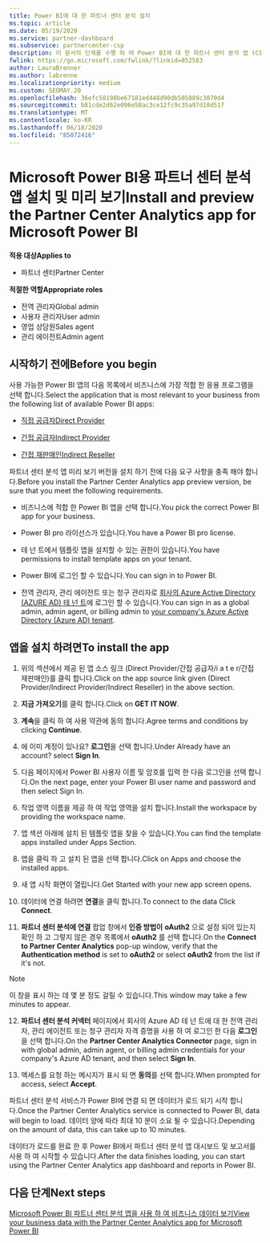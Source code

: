 ```yaml
---
title: Power BI에 대 한 파트너 센터 분석 설치
ms.topic: article
ms.date: 05/19/2020
ms.service: partner-dashboard
ms.subservice: partnercenter-csp
description: 이 문서의 단계를 수행 하 여 Power BI에 대 한 파트너 센터 분석 앱 (CSP의 직접 파트너)을 설치 하 고 미리 봅니다.
fwlink: https://go.microsoft.com/fwlink/?linkid=852583
author: LauraBrenner
ms.author: labrenne
ms.localizationpriority: medium
ms.custom: SEOMAY.20
ms.openlocfilehash: 36efc58198be67181ed448d90db505889c3070d4
ms.sourcegitcommit: b81cde2d62e096e58ac3ce12fc9c35a97d10d51f
ms.translationtype: MT
ms.contentlocale: ko-KR
ms.lasthandoff: 06/18/2020
ms.locfileid: "85072416"
---
```

# <a name="install-and-preview-the-partner-center-analytics-app-for-microsoft-power-bi"></a><span data-ttu-id="69c0f-103">Microsoft Power BI용 파트너 센터 분석 앱 설치 및 미리 보기</span><span class="sxs-lookup"><span data-stu-id="69c0f-103">Install and preview the Partner Center Analytics app for Microsoft Power BI</span></span>

<span data-ttu-id="69c0f-104">**적용 대상**</span><span class="sxs-lookup"><span data-stu-id="69c0f-104">**Applies to**</span></span>

- <span data-ttu-id="69c0f-105">파트너 센터</span><span class="sxs-lookup"><span data-stu-id="69c0f-105">Partner Center</span></span>

<span data-ttu-id="69c0f-106">**적절한 역할**</span><span class="sxs-lookup"><span data-stu-id="69c0f-106">**Appropriate roles**</span></span>
-   <span data-ttu-id="69c0f-107">전역 관리자</span><span class="sxs-lookup"><span data-stu-id="69c0f-107">Global admin</span></span>
-   <span data-ttu-id="69c0f-108">사용자 관리자</span><span class="sxs-lookup"><span data-stu-id="69c0f-108">User admin</span></span>
-   <span data-ttu-id="69c0f-109">영업 상담원</span><span class="sxs-lookup"><span data-stu-id="69c0f-109">Sales agent</span></span>
-   <span data-ttu-id="69c0f-110">관리 에이전트</span><span class="sxs-lookup"><span data-stu-id="69c0f-110">Admin agent</span></span>

## <a name="before-you-begin"></a><span data-ttu-id="69c0f-111">시작하기 전에</span><span class="sxs-lookup"><span data-stu-id="69c0f-111">Before you begin</span></span>

<span data-ttu-id="69c0f-112">사용 가능한 Power BI 앱의 다음 목록에서 비즈니스에 가장 적합 한 응용 프로그램을 선택 합니다.</span><span class="sxs-lookup"><span data-stu-id="69c0f-112">Select the application that is most relevant to your business from the following list of available Power BI apps:</span></span>
- [<span data-ttu-id="69c0f-113">직접 공급자</span><span class="sxs-lookup"><span data-stu-id="69c0f-113">Direct Provider</span></span>](https://appsource.microsoft.com/en-us/product/power-bi/partnercenteranalytics.direct_provider_partner_analytics)

- [<span data-ttu-id="69c0f-114">간접 공급자</span><span class="sxs-lookup"><span data-stu-id="69c0f-114">Indirect Provider</span></span>](https://appsource.microsoft.com/en-us/product/power-bi/partnercenteranalytics.indirect_provider_partner_analytics)

- [<span data-ttu-id="69c0f-115">간접 재판매인</span><span class="sxs-lookup"><span data-stu-id="69c0f-115">Indirect Reseller</span></span>](https://appsource.microsoft.com/en-us/product/power-bi/partnercenteranalytics.indirect_reseller_partner_analytics)

<span data-ttu-id="69c0f-116">파트너 센터 분석 앱 미리 보기 버전을 설치 하기 전에 다음 요구 사항을 충족 해야 합니다.</span><span class="sxs-lookup"><span data-stu-id="69c0f-116">Before you install the Partner Center Analytics app preview version, be sure that you meet the following requirements.</span></span>

- <span data-ttu-id="69c0f-117">비즈니스에 적합 한 Power BI 앱을 선택 합니다.</span><span class="sxs-lookup"><span data-stu-id="69c0f-117">You pick the correct Power BI app for your business.</span></span>

- <span data-ttu-id="69c0f-118">Power BI pro 라이선스가 있습니다.</span><span class="sxs-lookup"><span data-stu-id="69c0f-118">You have a Power BI pro license.</span></span>

- <span data-ttu-id="69c0f-119">테 넌 트에서 템플릿 앱을 설치할 수 있는 권한이 있습니다.</span><span class="sxs-lookup"><span data-stu-id="69c0f-119">You have permissions to install template apps on your tenant.</span></span>

- <span data-ttu-id="69c0f-120">Power BI에 로그인 할 수 있습니다.</span><span class="sxs-lookup"><span data-stu-id="69c0f-120">You can sign in to Power BI.</span></span>

- <span data-ttu-id="69c0f-121">전역 관리자, 관리 에이전트 또는 청구 관리자로 [회사의 Azure Active Directory (AZURE AD) 테 넌 트](azure-active-directory-tenants-and-partner-center.md)에 로그인 할 수 있습니다.</span><span class="sxs-lookup"><span data-stu-id="69c0f-121">You can sign in as a global admin, admin agent, or billing admin to [your company's Azure Active Directory (Azure AD) tenant](azure-active-directory-tenants-and-partner-center.md).</span></span>

## <a name="to-install-the-app"></a><span data-ttu-id="69c0f-122">앱을 설치 하려면</span><span class="sxs-lookup"><span data-stu-id="69c0f-122">To install the app</span></span>

1. <span data-ttu-id="69c0f-123">위의 섹션에서 제공 된 앱 소스 링크 (Direct Provider/간접 공급자/i a t e r/간접 재판매인)를 클릭 합니다.</span><span class="sxs-lookup"><span data-stu-id="69c0f-123">Click on the app source link given (Direct Provider/Indirect Provider/Indirect Reseller) in the above section.</span></span>

2. <span data-ttu-id="69c0f-124">**지금 가져오기**를 클릭 합니다.</span><span class="sxs-lookup"><span data-stu-id="69c0f-124">Click on **GET IT NOW**.</span></span> 

3. <span data-ttu-id="69c0f-125">**계속**을 클릭 하 여 사용 약관에 동의 합니다.</span><span class="sxs-lookup"><span data-stu-id="69c0f-125">Agree terms and conditions by clicking **Continue**.</span></span>

4. <span data-ttu-id="69c0f-126">에 이미 계정이 있나요? **로그인**을 선택 합니다.</span><span class="sxs-lookup"><span data-stu-id="69c0f-126">Under Already have an account? select **Sign In**.</span></span>

5. <span data-ttu-id="69c0f-127">다음 페이지에서 Power BI 사용자 이름 및 암호를 입력 한 다음 로그인을 선택 합니다.</span><span class="sxs-lookup"><span data-stu-id="69c0f-127">On the next page, enter your Power BI user name and password and then select Sign In.</span></span>

6. <span data-ttu-id="69c0f-128">작업 영역 이름을 제공 하 여 작업 영역을 설치 합니다.</span><span class="sxs-lookup"><span data-stu-id="69c0f-128">Install the workspace by providing the workspace name.</span></span>

7. <span data-ttu-id="69c0f-129">앱 섹션 아래에 설치 된 템플릿 앱을 찾을 수 있습니다.</span><span class="sxs-lookup"><span data-stu-id="69c0f-129">You can find the template apps installed under Apps Section.</span></span>

8. <span data-ttu-id="69c0f-130">앱을 클릭 하 고 설치 된 앱을 선택 합니다.</span><span class="sxs-lookup"><span data-stu-id="69c0f-130">Click on Apps and choose the installed apps.</span></span>

9. <span data-ttu-id="69c0f-131">새 앱 시작 화면이 열립니다.</span><span class="sxs-lookup"><span data-stu-id="69c0f-131">Get Started with your new app screen opens.</span></span>

10. <span data-ttu-id="69c0f-132">데이터에 연결 하려면 **연결**을 클릭 합니다.</span><span class="sxs-lookup"><span data-stu-id="69c0f-132">To connect to the data Click **Connect**.</span></span>

11. <span data-ttu-id="69c0f-133">**파트너 센터 분석에 연결** 팝업 창에서 **인증 방법이** **oAuth2** 으로 설정 되어 있는지 확인 하 고 그렇지 않은 경우 목록에서 **oAuth2** 를 선택 합니다.</span><span class="sxs-lookup"><span data-stu-id="69c0f-133">On the **Connect to Partner Center Analytics** pop-up window, verify that the **Authentication method** is set to **oAuth2** or select **oAuth2** from the list if it's not.</span></span> 

> [!NOTE]  
>  <span data-ttu-id="69c0f-134">이 창을 표시 하는 데 몇 분 정도 걸릴 수 있습니다.</span><span class="sxs-lookup"><span data-stu-id="69c0f-134">This window may take a few minutes to appear.</span></span>

12. <span data-ttu-id="69c0f-135">**파트너 센터 분석 커넥터** 페이지에서 회사의 Azure AD 테 넌 트에 대 한 전역 관리자, 관리 에이전트 또는 청구 관리자 자격 증명을 사용 하 여 로그인 한 다음 **로그인**을 선택 합니다.</span><span class="sxs-lookup"><span data-stu-id="69c0f-135">On the **Partner Center Analytics Connector** page, sign in with global admin, admin agent, or billing admin credentials for your company's Azure AD tenant, and then select **Sign In**.</span></span>
 
13. <span data-ttu-id="69c0f-136">액세스를 요청 하는 메시지가 표시 되 면 **동의**를 선택 합니다.</span><span class="sxs-lookup"><span data-stu-id="69c0f-136">When prompted for access, select **Accept**.</span></span> 

<span data-ttu-id="69c0f-137">파트너 센터 분석 서비스가 Power BI에 연결 되 면 데이터가 로드 되기 시작 합니다.</span><span class="sxs-lookup"><span data-stu-id="69c0f-137">Once the Partner Center Analytics service is connected to Power BI, data will begin to load.</span></span> <span data-ttu-id="69c0f-138">데이터 양에 따라 최대 10 분이 소요 될 수 있습니다.</span><span class="sxs-lookup"><span data-stu-id="69c0f-138">Depending on the amount of data, this can take up to 10 minutes.</span></span> 

<span data-ttu-id="69c0f-139">데이터가 로드를 완료 한 후 Power BI에서 파트너 센터 분석 앱 대시보드 및 보고서를 사용 하 여 시작할 수 있습니다.</span><span class="sxs-lookup"><span data-stu-id="69c0f-139">After the data finishes loading, you can start using the Partner Center Analytics app dashboard and reports in Power BI.</span></span>

## <a name="next-steps"></a><span data-ttu-id="69c0f-140">다음 단계</span><span class="sxs-lookup"><span data-stu-id="69c0f-140">Next steps</span></span>

[<span data-ttu-id="69c0f-141">Microsoft Power BI 파트너 센터 분석 앱을 사용 하 여 비즈니스 데이터 보기</span><span class="sxs-lookup"><span data-stu-id="69c0f-141">View your business data with the Partner Center Analytics app for Microsoft Power BI</span></span>](power-bi-app-for-direct-partners-use.md)
